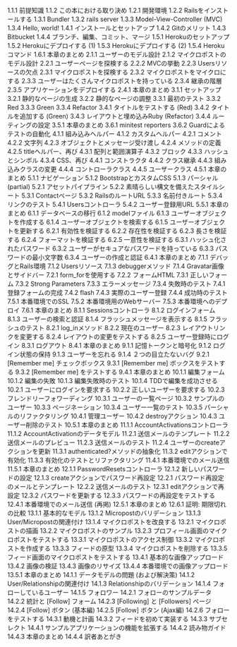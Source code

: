 1.1.1 前提知識
1.1.2 この本における取り決め
1.2.1 開発環境
1.2.2 Railsをインストールする
1.3.1 Bundler
1.3.2 rails server
1.3.3 Model-View-Controller (MVC)
1.3.4 Hello, world!
1.4.1 インストールとセットアップ
1.4.2 Gitのメリット
1.4.3 Bitbucket
1.4.4 ブランチ、編集、コミット、マージ
1.5.1 Herokuのセットアップ
1.5.2 Herokuにデプロイする (1)
1.5.3 Herokuにデプロイする (2)
1.5.4 Herokuコマンド
1.6.1 本章のまとめ
2.1.1 ユーザーのモデル設計
2.1.2 マイクロポストのモデル設計
2.2.1 ユーザーページを探検する
2.2.2 MVCの挙動
2.2.3 Usersリソースの欠点
2.3.1 マイクロポストを探検する
2.3.2 マイクロポストをマイクロにする
2.3.3 ユーザーはたくさんマイクロポストを持っている
2.3.4 継承の階層
2.3.5 アプリケーションをデプロイする
2.4.1 本章のまとめ
3.1.1 セットアップ
3.2.1 静的なページの生成
3.2.2 静的なページの調整
3.3.1 最初のテスト
3.3.2 Red
3.3.3 Green
3.3.4 Refactor
3.4.1 タイトルをテストする (Red)
3.4.2 タイトルを追加する (Green)
3.4.3 レイアウトと埋め込みRuby (Refactor)
3.4.4 ルーティングの設定
3.5.1 本章のまとめ
3.6.1 minitest reporters
3.6.2 Guardによるテストの自動化
4.1.1 組み込みヘルパー
4.1.2 カスタムヘルパー
4.2.1 コメント
4.2.2 文字列
4.2.3 オブジェクトとメッセージ受け渡し
4.2.4 メソッドの定義
4.2.5 titleヘルパー、再び
4.3.1 配列と範囲演算子
4.3.2 ブロック
4.3.3 ハッシュとシンボル
4.3.4 CSS、再び
4.4.1 コンストラクタ
4.4.2 クラス継承
4.4.3 組み込みクラスの変更
4.4.4 コントローラクラス
4.4.5 ユーザークラス
4.5.1 本章のまとめ
5.1.1 ナビゲーション
5.1.2 BootstrapとカスタムCSS
5.1.3 パーシャル (partial)
5.2.1 アセットパイプライン
5.2.2 素晴らしい構文を備えたスタイルシート
5.3.1 Contactページ
5.3.2 RailsのルートURL
5.3.3 名前付きルート
5.3.4 リンクのテスト
5.4.1 Usersコントローラ
5.4.2 ユーザー登録用URL
5.5.1 本章のまとめ
6.1.1 データベースの移行
6.1.2 modelファイル
6.1.3 ユーザーオブジェクトを作成する
6.1.4 ユーザーオブジェクトを検索する
6.1.5 ユーザーオブジェクトを更新する
6.2.1 有効性を検証する
6.2.2 存在性を検証する
6.2.3 長さを検証する
6.2.4 フォーマットを検証する
6.2.5 一意性を検証する
6.3.1 ハッシュ化されたパスワード
6.3.2 ユーザーがセキュアなパスワードを持っている
6.3.3 パスワードの最小文字数
6.3.4 ユーザーの作成と認証
6.4.1 本章のまとめ
7.1.1 デバッグとRails環境
7.1.2 Usersリソース
7.1.3 debuggerメソッド
7.1.4 Gravatar画像とサイドバー
7.2.1 form_forを使用する
7.2.2 フォームHTML
7.3.1 正しいフォーム
7.3.2 Strong Parameters
7.3.3 エラーメッセージ
7.3.4 失敗時のテスト
7.4.1 登録フォームの完成
7.4.2 flash
7.4.3 実際のユーザー登録
7.4.4 成功時のテスト
7.5.1 本番環境でのSSL
7.5.2 本番環境用のWebサーバー
7.5.3 本番環境へのデプロイ
7.6.1 本章のまとめ
8.1.1 Sessionsコントローラ
8.1.2 ログインフォーム
8.1.3 ユーザーの検索と認証
8.1.4 フラッシュメッセージを表示する
8.1.5 フラッシュのテスト
8.2.1 log_inメソッド
8.2.2 現在のユーザー
8.2.3 レイアウトリンクを変更する
8.2.4 レイアウトの変更をテストする
8.2.5 ユーザー登録時にログイン
8.3.1 ログアウト
8.4.1 本章のまとめ
9.1.1 記憶トークンと暗号化
9.1.2 ログイン状態の保持
9.1.3 ユーザーを忘れる
9.1.4 ２つの目立たないバグ
9.2.1 [Remember me] チェックボックス
9.3.1 [Remember me] ボックスをテストする
9.3.2 [Remember me] をテストする
9.4.1 本章のまとめ
10.1.1 編集フォーム
10.1.2 編集の失敗
10.1.3 編集失敗時のテスト
10.1.4 TDDで編集を成功させる
10.2.1 ユーザーにログインを要求する
10.2.2 正しいユーザーを要求する
10.2.3 フレンドリーフォワーディング
10.3.1 ユーザーの一覧ページ
10.3.2 サンプルのユーザー
10.3.3 ページネーション
10.3.4 ユーザー一覧のテスト
10.3.5 パーシャルのリファクタリング
10.4.1 管理ユーザー
10.4.2 destroyアクション
10.4.3 ユーザー削除のテスト
10.5.1 本章のまとめ
11.1.1 AccountActivationsコントローラ
11.1.2 AccountActivationのデータモデル
11.2.1 送信メールのテンプレート
11.2.2 送信メールのプレビュー
11.2.3 送信メールのテスト
11.2.4 ユーザーのcreateアクションを更新
11.3.1 authenticated?メソッドの抽象化
11.3.2 editアクションで有効化
11.3.3 有効化のテストとリファクタリング
11.4.1 本番環境でのメール送信
11.5.1 本章のまとめ
12.1.1 PasswordResetsコントローラ
12.1.2 新しいパスワードの設定
12.1.3 createアクションでパスワード再設定
12.2.1 パスワード再設定のメールとテンプレート
12.2.2 送信メールのテスト
12.3.1 editアクションで再設定
12.3.2 パスワードを更新する
12.3.3 パスワードの再設定をテストする
12.4.1 本番環境でのメール送信 (再掲)
12.5.1 本章のまとめ
12.6.1 証明: 期限切れの比較
13.1.1 基本的なモデル
13.1.2 Micropostのバリデーション
13.1.3 User/Micropostの関連付け
13.1.4 マイクロポストを改良する
13.2.1 マイクロポストの描画
13.2.2 マイクロポストのサンプル
13.2.3 プロフィール画面のマイクロポストをテストする
13.3.1 マイクロポストのアクセス制御
13.3.2 マイクロポストを作成する
13.3.3 フィードの原型
13.3.4 マイクロポストを削除する
13.3.5 フィード画面のマイクロポストをテストする
13.4.1 基本的な画像アップロード
13.4.2 画像の検証
13.4.3 画像のリサイズ
13.4.4 本番環境での画像アップロード
13.5.1 本章のまとめ
14.1.1 データモデルの問題 (および解決策)
14.1.2 User/Relationshipの関連付け
14.1.3 Relationshipのバリデーション
14.1.4 フォローしているユーザー
14.1.5 フォロワー
14.2.1 フォローのサンプルデータ
14.2.2 統計と [Follow] フォーム
14.2.3 [Following] と [Followers] ページ
14.2.4 [Follow] ボタン (基本編)
14.2.5 [Follow] ボタン (Ajax編)
14.2.6 フォローをテストする
14.3.1 動機と計画
14.3.2 フィードを初めて実装する
14.3.3 サブセレクト
14.4.1 サンプルアプリケーションの機能を拡張する
14.4.2 読み物ガイド
14.4.3 本章のまとめ
14.4.4 訳者あとがき